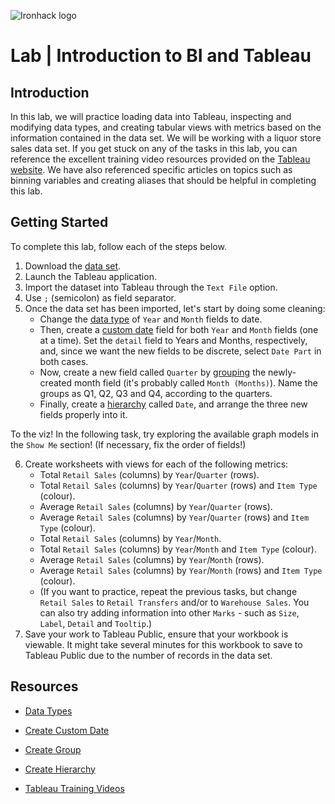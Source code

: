 ![Ironhack logo](https://i.imgur.com/1QgrNNw.png)

# Lab | Introduction to BI and Tableau

## Introduction

In this lab, we will practice loading data into Tableau, inspecting and modifying data types, and creating tabular views with metrics based on the information contained in the data set. We will be working with a liquor store sales data set.
If you get stuck on any of the tasks in this lab, you can reference the excellent training video resources provided on the [Tableau website](https://www.tableau.com/learn/training). We have also referenced specific articles on topics such as binning variables and creating aliases that should be helpful in completing this lab.

## Getting Started

To complete this lab, follow each of the steps below.

1. Download the [data set](https://minhaskamal.github.io/DownGit/#/home?url=https://github.com/ta-data-sao/55_DAPT/tree/master/Labs/M02-L01-introduction_to_bi_and_tableau).
2. Launch the Tableau application.
3. Import the dataset into Tableau through the `Text File` option.
4. Use `;` (semicolon) as field separator.
5. Once the data set has been imported, let's start by doing some cleaning:
    - Change the [data type](https://help.tableau.com/current/pro/desktop/en-us/datafields_typesandroles_datatypes.htm) of `Year` and `Month` fields to date.
    - Then, create a [custom date](https://help.tableau.com/current/pro/desktop/en-us/dates_custom.htm) field for both `Year` and `Month` fields (one at a time). Set the `detail` field to Years and Months, respectively, and, since we want the new fields to be discrete, select `Date Part` in both cases.
    - Now, create a new field called `Quarter` by [grouping](https://help.tableau.com/current/pro/desktop/en-us/sortgroup_groups_creating.htm) the newly-created month field (it's probably called `Month (Months)`). Name the groups as Q1, Q2, Q3 and Q4, according to the quarters.
    - Finally, create a [hierarchy](https://help.tableau.com/current/pro/desktop/en-us/qs_hierarchies.htm) called `Date`, and arrange the three new fields properly into it.

To the viz! In the following task, try exploring the available graph models in the `Show Me` section! (If necessary, fix the order of fields!)

6. Create worksheets with views for each of the following metrics:
    - Total `Retail Sales` (columns) by `Year`/`Quarter` (rows).
    - Total `Retail Sales` (columns) by `Year`/`Quarter` (rows) and `Item Type` (colour).
    - Average `Retail Sales` (columns) by `Year`/`Quarter` (rows).
    - Average `Retail Sales` (columns) by `Year`/`Quarter` (rows) and `Item Type` (colour).
    - Total `Retail Sales` (columns) by `Year`/`Month`.
    - Total `Retail Sales` (columns) by `Year`/`Month` and `Item Type` (colour).
    - Average `Retail Sales` (columns) by `Year`/`Month` (rows).
    - Average `Retail Sales` (columns) by `Year`/`Month` (rows) and `Item Type` (colour).
    - (If you want to practice, repeat the previous tasks, but change `Retail Sales` to `Retail Transfers` and/or to `Warehouse Sales`. You can also try adding information into other `Marks` - such as `Size`, `Label`, `Detail` and `Tooltip`.)
7. Save your work to Tableau Public, ensure that your workbook is viewable. It might take several minutes for this workbook to save to Tableau Public due to the number of records in the data set.

## Resources

- [Data Types](https://help.tableau.com/current/pro/desktop/en-us/datafields_typesandroles_datatypes.htm)

- [Create Custom Date](https://help.tableau.com/current/pro/desktop/en-us/dates_custom.htm)

- [Create Group](https://help.tableau.com/current/pro/desktop/en-us/sortgroup_groups_creating.htm)

- [Create Hierarchy](https://help.tableau.com/current/pro/desktop/en-us/qs_hierarchies.htm)

- [Tableau Training Videos](https://www.tableau.com/learn/training)
